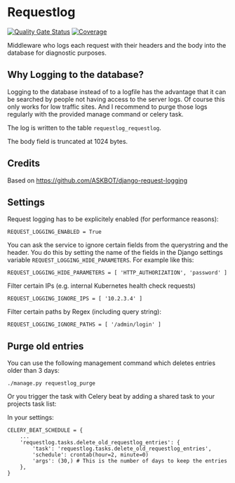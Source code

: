 Requestlog
==========

[![Quality Gate Status](https://sonarcloud.io/api/project_badges/measure?project=muehlemann-popp_requestlog&metric=alert_status)](https://sonarcloud.io/dashboard?id=muehlemann-popp_requestlog) [![Coverage](https://sonarcloud.io/api/project_badges/measure?project=muehlemann-popp_requestlog&metric=coverage)](https://sonarcloud.io/dashboard?id=muehlemann-popp_requestlog) 

Middleware who logs each request with their headers and the body into the database for diagnostic purposes. 


Why Logging to the database?
----------------------------
Logging to the database instead of to a logfile has the advantage that it can be 
searched by people not having access to the server logs. Of course this only works 
for low traffic sites. And I recommend to purge those logs regularly with the provided 
manage command or celery task.

The log is written to the table `requestlog_requestlog`.

The body field is truncated at 1024 bytes.

Credits
-------
Based on https://github.com/ASKBOT/django-request-logging


Settings
--------

Request logging has to be explicitely enabled (for performance reasons):

    REQUEST_LOGGING_ENABLED = True
    
You can ask the service to ignore certain fields from the querystring and the header. You do this by setting
the name of the fields in the Django settings variable `REQUEST_LOGGING_HIDE_PARAMETERS`. For example like this:

    REQUEST_LOGGING_HIDE_PARAMETERS = [ 'HTTP_AUTHORIZATION', 'password' ]

Filter certain IPs (e.g. internal Kubernetes health check requests)

    REQUEST_LOGGING_IGNORE_IPS = [ '10.2.3.4' ]

Filter certain paths by Regex (including query string):

    REQUEST_LOGGING_IGNORE_PATHS = [ '/admin/login' ]

Purge old entries
-----------------

You can use the following management command which deletes entries older than 3 days:

    ./manage.py requestlog_purge

Or you trigger the task with Celery beat by adding a shared task to your projects task list:

    
In your settings: 

    CELERY_BEAT_SCHEDULE = {
        ...    
        'requestlog.tasks.delete_old_requestlog_entries': {
            'task': 'requestlog.tasks.delete_old_requestlog_entries',
            'schedule': crontab(hour=2, minute=0)
            'args': (30,) # This is the number of days to keep the entries 
        },
    }
    
